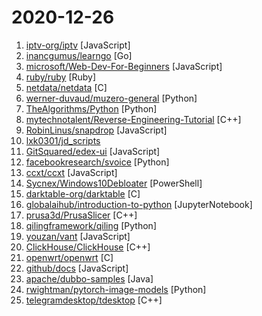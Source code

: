 # 2020-12-26

1. [iptv-org/iptv](https://github.com/iptv-org/iptv "Collection of 5000+ publicly available IPTV channels from all over the world") [JavaScript]
2. [inancgumus/learngo](https://github.com/inancgumus/learngo "1000+ Hand-Crafted Go Examples, Exercises, and Quizzes") [Go]
3. [microsoft/Web-Dev-For-Beginners](https://github.com/microsoft/Web-Dev-For-Beginners "24 Lessons, 12 Weeks, Get Started as a Web Developer") [JavaScript]
4. [ruby/ruby](https://github.com/ruby/ruby "The Ruby Programming Language [mirror]") [Ruby]
5. [netdata/netdata](https://github.com/netdata/netdata "Real-time performance monitoring, done right! https://www.netdata.cloud") [C]
6. [werner-duvaud/muzero-general](https://github.com/werner-duvaud/muzero-general "MuZero") [Python]
7. [TheAlgorithms/Python](https://github.com/TheAlgorithms/Python "All Algorithms implemented in Python") [Python]
8. [mytechnotalent/Reverse-Engineering-Tutorial](https://github.com/mytechnotalent/Reverse-Engineering-Tutorial "A comprehensive reverse engineering tutorial covering x86, x64, 32-bit ARM & 64-bit ARM architectures.") [C++]
9. [RobinLinus/snapdrop](https://github.com/RobinLinus/snapdrop "A Progressive Web App for local file sharing") [JavaScript]
10. [lxk0301/jd_scripts](https://github.com/lxk0301/jd_scripts "基于JavaScript的京东薅羊毛工具") 
11. [GitSquared/edex-ui](https://github.com/GitSquared/edex-ui "A cross-platform, customizable science fiction terminal emulator with advanced monitoring & touchscreen support.") [JavaScript]
12. [facebookresearch/svoice](https://github.com/facebookresearch/svoice "We provide a PyTorch implementation of the paper Voice Separation with an Unknown Number of Multiple Speakers In which, we present a new method for separating a mixed audio sequence, in which multiple voices speak simultaneously. The new method employs gated neural networks that are trained to separate the voices at multiple processing steps, wh…") [Python]
13. [ccxt/ccxt](https://github.com/ccxt/ccxt "A JavaScript / Python / PHP cryptocurrency trading API with support for more than 120 bitcoin/altcoin exchanges") [JavaScript]
14. [Sycnex/Windows10Debloater](https://github.com/Sycnex/Windows10Debloater "Script to remove Windows 10 bloatware.") [PowerShell]
15. [darktable-org/darktable](https://github.com/darktable-org/darktable "darktable is an open source photography workflow application and raw developer") [C]
16. [globalaihub/introduction-to-python](https://github.com/globalaihub/introduction-to-python "") [JupyterNotebook]
17. [prusa3d/PrusaSlicer](https://github.com/prusa3d/PrusaSlicer "G-code generator for 3D printers (RepRap, Makerbot, Ultimaker etc.)") [C++]
18. [qilingframework/qiling](https://github.com/qilingframework/qiling "Qiling Advanced Binary Emulation Framework") [Python]
19. [youzan/vant](https://github.com/youzan/vant "Lightweight Mobile UI Components built on Vue") [JavaScript]
20. [ClickHouse/ClickHouse](https://github.com/ClickHouse/ClickHouse "ClickHouse® is a free analytics DBMS for big data") [C++]
21. [openwrt/openwrt](https://github.com/openwrt/openwrt "This repository is a mirror of https://git.openwrt.org/openwrt/openwrt.git It is for reference only and is not active for check-ins or for reporting issues. We will continue to accept Pull Requests here. They will be merged via staging trees then into openwrt.git. All issues should be reported at: https://bugs.openwrt.org") [C]
22. [github/docs](https://github.com/github/docs "The open-source repo for docs.github.com") [JavaScript]
23. [apache/dubbo-samples](https://github.com/apache/dubbo-samples "samples for Apache Dubbo") [Java]
24. [rwightman/pytorch-image-models](https://github.com/rwightman/pytorch-image-models "PyTorch image models, scripts, pretrained weights -- (SE)ResNet/ResNeXT, DPN, EfficientNet, MixNet, MobileNet-V3/V2, MNASNet, Single-Path NAS, FBNet, and more") [Python]
25. [telegramdesktop/tdesktop](https://github.com/telegramdesktop/tdesktop "Telegram Desktop messaging app") [C++]
